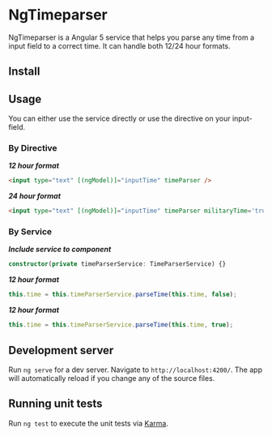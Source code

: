 # NgTimeparser

NgTimeparser is a Angular 5 service that helps you parse any time from a input field to a correct time.
It can handle both 12/24 hour formats.

## Install


## Usage

You can either use the service directly or use the directive on your input-field.

### By Directive

***12 hour format***
```html
<input type="text" [(ngModel)]="inputTime" timeParser />
```

***24 hour format***
```html
<input type="text" [(ngModel)]="inputTime" timeParser militaryTime='true' />
```

### By Service

***Include service to component***
```typescript
constructor(private timeParserService: TimeParserService) {}
```

***12 hour format***
```typescript  
this.time = this.timeParserService.parseTime(this.time, false);
```

***12 hour format***
```typescript  
this.time = this.timeParserService.parseTime(this.time, true);
```

## Development server

Run `ng serve` for a dev server. Navigate to `http://localhost:4200/`. The app will automatically reload if you change any of the source files.

## Running unit tests

Run `ng test` to execute the unit tests via [Karma](https://karma-runner.github.io).

